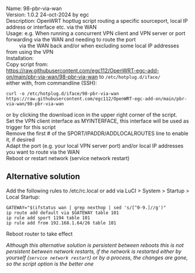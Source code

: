 Name: 98-pbr-via-wan  
Version: 1.0.2 24-oct-2024 by egc  
Description: OpenWRT hoptlug script routing a specific sourceport, local IP address or interface etc. via the WAN  
Usage: e.g. When running a concurrent VPN client and VPN server or port forwarding via the WAN and needing to route the port  
&nbsp;&nbsp;&nbsp;&nbsp;&nbsp;&nbsp;&nbsp;&nbsp;&nbsp;via the WAN back and/or when excluding some local IP addresses from using the VPN  
Installation:  
Copy script from:   
 https://raw.githubusercontent.com/egc112/OpenWRT-egc-add-on/main/pbr-via-wan/98-pbr-via-wan to `/etc/hotplug.d/iface/`  
either with, from commandline (SSH):  
```
curl -o /etc/hotplug.d/iface/98-pbr-via-wan https://raw.githubusercontent.com/egc112/OpenWRT-egc-add-on/main/pbr-via-wan/98-pbr-via-wan
```
or by clicking the download icon in the upper right corner of the script.  
Set the VPN client interface as MYINTERFACE, this interface will be used as trigger for this script  
Remove the first # of the SPORT/IPADDR/ADDLOCALROUTES line to enable it, if desired  
Adapt the port (e.g. your local VPN server port) and/or local IP addresses you want to route via the WAN  
Reboot or restart network (service network restart)  

## Alternative solution
Add the following rules to /etc/rc.local or add via LuCI > System > Startup > Local Startup:
```
GATEWAY="$(ifstatus wan | grep nexthop | sed 's/[^0-9.]//g')"  
ip route add default via $GATEWAY table 101  
ip rule add sport 1194 table 101
ip rule add from 192.168.1.64/26 table 101
```
Reboot router to take effect

*Although this alternative solution is persistent between reboots this is not persistent between network restarts, if the network is restarted either by yourself (`service network restart`) or by a process, the changes are gone, so the script option is the better one*  
